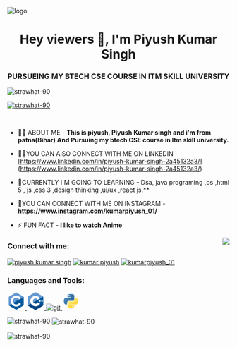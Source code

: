 ![logo](https://github.com/strawhat-90/strawhat-90/blob/main/PIYUSH%20KUMAR%20SINGH%20(1).png)   

<h1 align="center">Hey viewers 👋, I'm Piyush Kumar Singh</h1>  

<h3 align="center">PURSUEING MY BTECH CSE COURSE IN ITM SKILL UNIVERSITY</h3>  








<p align="left"> <img src="https://komarev.com/ghpvc/?username=strawhat-90&label=Profile%20views&color=0e75b6&style=flat" alt="strawhat-90" /> </p>  

<p align="left"> <a href="https://github.com/ryo-ma/github-profile-trophy"><img src="https://github-profile-trophy.vercel.app/?username=strawhat-90" alt="strawhat-90" /></a> </p>

<p align="left"> <a href="https://twitter.com/" target="blank"><img src="https://img.shields.io/twitter/follow/?logo=twitter&style=for-the-badge" alt="" /></a> </p> 

- 👱🏻 ABOUT ME - **This is piyush, Piyush Kumar singh and i'm from patna(Bihar) And Pursuing my btech CSE course in Itm skill university.**

- ✌🏻YOU CAN AlSO CONNECT WITH ME ON LINKEDIN - [https://www.linkedin.com/in/piyush-kumar-singh-2a45132a3/]  (https://www.linkedin.com/in/piyush-kumar-singh-2a45132a3/)

- 📄CURRENTLY I'M GOING TO LEARNING - Dsa, java programing ,os ,html 5 , js ,css 3 ,design thinking ,ui/ux ,react js.**
  
- 🤝YOU CAN CONNECT WITH ME ON INSTAGRAM - **https://www.instagram.com/kumarpiyush_01/**

- ⚡ FUN FACT - **I like to watch Anime**

<img  align="right" src="https://lh3.googleusercontent.com/drive-viewer/AEYmBYQbPXiop7HBoC4WO2xpfUXemA8FdsTGWNjfrH2_7mmGVboFsZiFbbJzuEjjpAXTx8pXtdRKBTymBWDwIP55B5Ep--jxrg=s2560"/>  

<h3 align="left">Connect with me:</h3>  

<p align="left"> 

<a href="https://linkedin.com/in/piyush kumar singh" target="blank"><img align="center" src="https://raw.githubusercontent.com/rahuldkjain/github-profile-readme-generator/master/src/images/icons/Social/linked-in-alt.svg" alt="piyush kumar singh" height="30" width="40" /></a>
<a href="https://fb.com/kumar piyush" target="blank"><img align="center" src="https://raw.githubusercontent.com/rahuldkjain/github-profile-readme-generator/master/src/images/icons/Social/facebook.svg" alt="kumar piyush" height="30" width="40" /></a>
<a href="https://instagram.com/kumarpiyush_01" target="blank"><img align="center" src="https://raw.githubusercontent.com/rahuldkjain/github-profile-readme-generator/master/src/images/icons/Social/instagram.svg" alt="kumarpiyush_01" height="30" width="40" /></a> 
</p>

<h3 align="left">Languages and Tools:</h3>
<p align="left"> <a href="https://www.cprogramming.com/" target="_blank" rel="noreferrer"> <img src="https://raw.githubusercontent.com/devicons/devicon/master/icons/c/c-original.svg" alt="c" width="40" height="40"/> </a> <a href="https://www.w3schools.com/cpp/" target="_blank" rel="noreferrer"> <img src="https://raw.githubusercontent.com/devicons/devicon/master/icons/cplusplus/cplusplus-original.svg" alt="cplusplus" width="40" height="40"/> </a> <a href="https://git-scm.com/" target="_blank" rel="noreferrer"> <img src="https://www.vectorlogo.zone/logos/git-scm/git-scm-icon.svg" alt="git" width="40" height="40"/> </a> <a href="https://www.python.org" target="_blank" rel="noreferrer"> <img src="https://raw.githubusercontent.com/devicons/devicon/master/icons/python/python-original.svg" alt="python" width="40" height="40"/> </a> </p>


<p><img align="left" src="https://github-readme-stats.vercel.app/api/top-langs?username=strawhat-90&show_icons=true&locale=en&layout=compact" alt="strawhat-90" /></p>

<p>&nbsp;<img align="center" src="https://github-readme-stats.vercel.app/api?username=strawhat-90&show_icons=true&locale=en" alt="strawhat-90" /></p>

<p><img align="center" src="https://github-readme-streak-stats.herokuapp.com/?user=strawhat-90&" alt="strawhat-90" /></p> 
